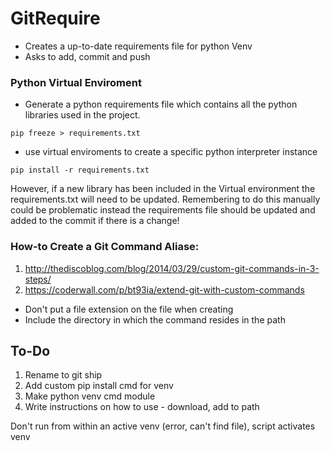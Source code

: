 # GitRequire

- Creates a up-to-date requirements file for python Venv
- Asks to add, commit and push

### Python Virtual Enviroment
- Generate a python requirements file which contains all the python libraries used in the project.
```
pip freeze > requirements.txt
```
- use virtual enviroments to create a specific python interpreter instance
```
pip install -r requirements.txt
```

However, if a new library has been included in the Virtual environment the requirements.txt will need to be updated. Remembering to do this manually could be problematic instead the requirements file should be updated and added to the commit if there is a change!

### How-to Create a Git Command Aliase:
1. http://thediscoblog.com/blog/2014/03/29/custom-git-commands-in-3-steps/
2. https://coderwall.com/p/bt93ia/extend-git-with-custom-commands


- Don't put a file extension on the file when creating
- Include the directory in which the command resides in the path


## To-Do
1. Rename to git ship
2. Add custom pip install cmd for venv
3. Make python venv cmd module
4. Write instructions on how to use - download, add to path

Don't run from within an active venv (error, can't find file), script activates venv
